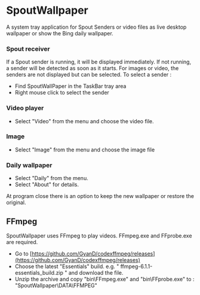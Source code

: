 # SpoutWallpaper
A system tray application for Spout Senders or video files as live desktop wallpaper or show the Bing daily wallpaper.

### Spout receiver
If a Spout sender is running, it will be displayed immediately. 
If not running, a sender will be detected as soon as it starts. 
For images or video, the senders are not displayed but can be selected. 
To select a sender :
* Find SpoutWallPaper in the TaskBar tray area
* Right mouse click to select the sender

### Video player
* Select "Video" from the menu and choose the video file.

### Image
* Select "Image" from the menu and choose the image file

### Daily wallpaper
* Select "Daily" from the menu.
* Select "About" for details.

At program close there is an option to keep the new wallpaper or restore the original.

## FFmpeg
SpoutWallpaper uses FFmpeg to play videos. 
FFmpeg.exe and FFprobe.exe are required.

* Go to [https://github.com/GyanD/codexffmpeg/releases](https://github.com/GyanD/codexffmpeg/releases)
* Choose the latest "Essentials" build. e.g. " ffmpeg-6.1.1-essentials_build.zip " and download the file.
* Unzip the archive and copy "bin\FFmpeg.exe" and "bin\FFprobe.exe" to : "SpoutWallpaper\DATA\FFMPEG\"
